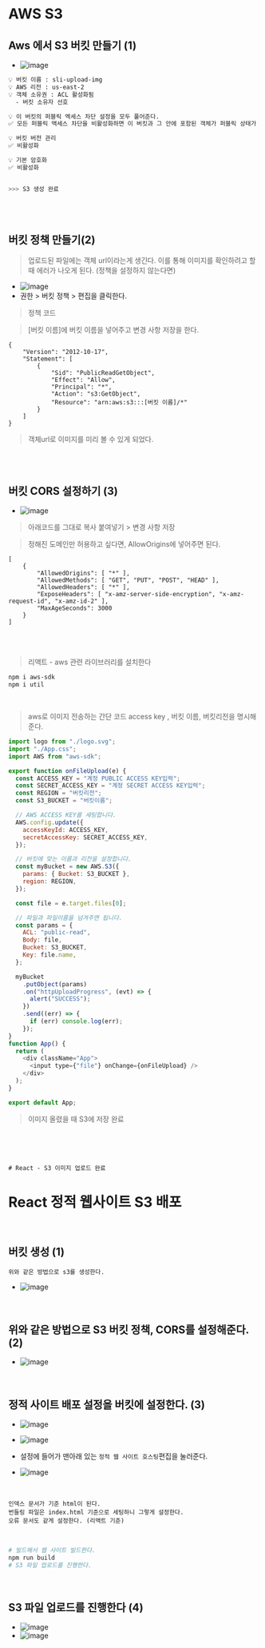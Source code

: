 # AWS S3

## Aws 에서 S3 버킷 만들기 (1)

- ![image](../../image/a1.png)

```bash
💡 버킷 이름 : sli-upload-img
💡 AWS 리전 : us-east-2
💡 객체 소유권 : ACL 활성화됨
  - 버킷 소유자 선호

💡 이 버킷의 퍼블릭 엑세스 차단 설정을 모두 풀어준다.
✅ 모든 퍼블릭 액세스 차단을 비활성화하면 이 버킷과 그 안에 포함된 객체가 퍼블릭 상태가 될 수 있습니다. (체크)

💡 버킷 버전 관리
✅ 비활성화

💡 기본 암호화
✅ 비활성화


>>> S3 생성 완료
```

<br />
<br />

## 버킷 정책 만들기(2)

> 업로드된 파일에는 객체 url이라는게 생긴다. 이를 통해 이미지를 확인하려고 할 때 에러가 나오게 된다. (정책을 설정하지 않는다면)

- ![image](../../image/a2.png)
- 권한 > 버킷 정책 > 편집을 클릭한다.

> 정책 코드

> [버킷 이름]에 버킷 이름을 넣어주고 변경 사항 저장을 한다.

```
{
    "Version": "2012-10-17",
    "Statement": [
        {
            "Sid": "PublicReadGetObject",
            "Effect": "Allow",
            "Principal": "*",
            "Action": "s3:GetObject",
            "Resource": "arn:aws:s3:::[버킷 이름]/*"
        }
    ]
}
```

> 객체url로 이미지를 미리 볼 수 있게 되었다.

<br />
<br />

## 버킷 CORS 설정하기 (3)

- ![image](../../image/a3.png)

> 아래코드를 그대로 복사 붙여넣기 > 변경 사항 저장

> 정해진 도메인만 허용하고 싶다면, AllowOrigins에 넣어주면 된다.

```
[
    {
        "AllowedOrigins": [ "*" ],
        "AllowedMethods": [ "GET", "PUT", "POST", "HEAD" ],
        "AllowedHeaders": [ "*" ],
        "ExposeHeaders": [ "x-amz-server-side-encryption", "x-amz-request-id", "x-amz-id-2" ],
        "MaxAgeSeconds": 3000
    }
]
```

<br />
<br />

> 리액트 - aws 관련 라이브러리를 설치한다

```bash
npm i aws-sdk
npm i util
```

<br />

> aws로 이미지 전송하는 간단 코드
> access key , 버킷 이름, 버킷리전을 명시해준다.

```js
import logo from "./logo.svg";
import "./App.css";
import AWS from "aws-sdk";

export function onFileUpload(e) {
  const ACCESS_KEY = "계정 PUBLIC ACCESS KEY입력";
  const SECRET_ACCESS_KEY = "계정 SECRET ACCESS KEY입력";
  const REGION = "버킷리전";
  const S3_BUCKET = "버킷이름";

  // AWS ACCESS KEY를 세팅합니다.
  AWS.config.update({
    accessKeyId: ACCESS_KEY,
    secretAccessKey: SECRET_ACCESS_KEY,
  });

  // 버킷에 맞는 이름과 리전을 설정합니다.
  const myBucket = new AWS.S3({
    params: { Bucket: S3_BUCKET },
    region: REGION,
  });

  const file = e.target.files[0];

  // 파일과 파일이름을 넘겨주면 됩니다.
  const params = {
    ACL: "public-read",
    Body: file,
    Bucket: S3_BUCKET,
    Key: file.name,
  };

  myBucket
    .putObject(params)
    .on("httpUploadProgress", (evt) => {
      alert("SUCCESS");
    })
    .send((err) => {
      if (err) console.log(err);
    });
}
function App() {
  return (
    <div className="App">
      <input type={"file"} onChange={onFileUpload} />
    </div>
  );
}

export default App;
```

> 이미지 올렸을 때 S3에 저장 완료

<br />
<br />
<br />

```
# React - S3 이미지 업로드 완료
```

# React 정적 웹사이트 S3 배포

<br />

## 버킷 생성 (1)

```
위와 같은 방법으로 s3를 생성한다.
```

- ![image](../../image/a4.png)

<br />

## 위와 같은 방법으로 S3 버킷 정책, CORS를 설정해준다. (2)

- ![image](../../image/a3.png)

<br />

## 정적 사이트 배포 설정을 버킷에 설정한다. (3)

- ![image](../../image/a5.png)
- ![image](../../image/a6.png)
- 설정에 들어가 맨아래 있는 `정적 웹 사이트 호스팅`편집을 눌러준다.

- ![image](../../image/a7.png)

<br />

```
인덱스 문서가 기준 html이 된다.
번들링 파일은 index.html 기준으로 세팅하니 그렇게 설정한다.
오류 문서도 같게 설정한다. (리액트 기준)
```

<br />

```bash
# 빌드해서 웹 사이트 빌드한다.
npm run build
# S3 파일 업로드를 진행한다.
```

<br />

## S3 파일 업로드를 진행한다 (4)

- ![image](../../image/a8.png)
- ![image](../../image/a9.png)
